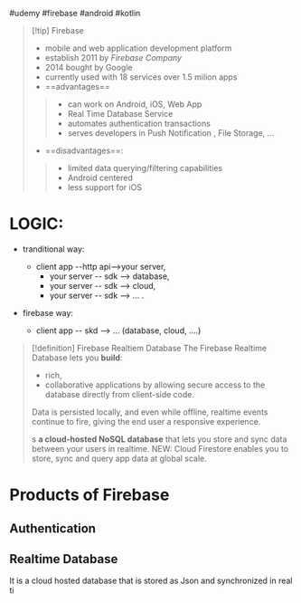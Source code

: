 #udemy #firebase #android #kotlin 

>[!tip] Firebase
>- mobile and web application development platform
>- establish 2011 by *Firebase Company*
>- 2014 bought by Google
>- currently used with 18 services over 1.5 milion  apps
>- ==advantages== 
>> - can work on Android, iOS, Web App
>> - Real Time Database Service
>> - automates  authentication transactions
>> - serves developers in Push Notification , File Storage, ...
>- ==disadvantages==:
>>- limited data querying/filtering capabilities
>>- Android centered
>>- less support for iOS


# LOGIC:
- tranditional way:
	- client app --http api-->your server,
		- your server -- sdk --> database,
		- your server -- sdk --> cloud,
		- your server -- sdk --> ... .

- firebase way:
	- client app -- skd --> ... (database, cloud, ....)


>[!definition] Firebase Realtiem Database
>The Firebase Realtime Database lets you **build**:
>- rich, 
>- collaborative 
>applications by allowing secure access to the database directly from client-side code. 
>
>Data is persisted locally, and even while offline, realtime events continue to fire, giving the end user a responsive experience.
>
>s **a cloud-hosted NoSQL database** that lets you store and sync data between your users in realtime. NEW: Cloud Firestore enables you to store, sync and query app data at global scale.


# Products of Firebase
## Authentication

## Realtime Database
It is a cloud hosted database that is stored as Json and synchronized in real ti















